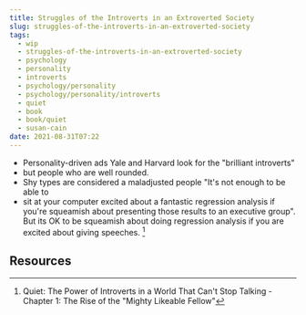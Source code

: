 ```yaml
---
title: Struggles of the Introverts in an Extroverted Society
slug: struggles-of-the-introverts-in-an-extroverted-society
tags:
  - wip
  - struggles-of-the-introverts-in-an-extroverted-society
  - psychology
  - personality
  - introverts
  - psychology/personality
  - psychology/personality/introverts
  - quiet
  - book
  - book/quiet
  - susan-cain
date: 2021-08-31T07:22
---
```



- Personality-driven ads Yale and Harvard look for the "brilliant introverts"
- but people who are
  well rounded.
- Shy types are considered a maladjusted people "It's not enough to be able to
- sit at your computer excited about a fantastic
  regression analysis if you're squeamish about presenting those results to an
  executive group". But its OK to be squeamish about doing regression analysis
  if you are excited about giving speeches. [^1]

## Resources

[^1]: Quiet: The Power of Introverts in a World That Can't Stop Talking - Chapter 1: The Rise of the "Mighty Likeable Fellow"
